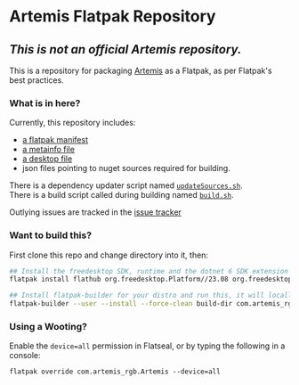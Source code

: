 
# Artemis Flatpak Repository

## ***This is not an official Artemis repository.***

This is a repository for packaging [Artemis](https://artemis-rgb.com) as a Flatpak, as per Flatpak's best practices.



### What is in here?

Currently, this repository includes:
- [a flatpak manifest](com.artemis_rgb.Artemis.yaml)
- [a metainfo file](com.artemis_rgb.artemis.metainfo.xml)
- [a desktop file](com.artemis_rgb.artemis.desktop)
- json files pointing to nuget sources required for building.

There is a dependency updater script named [`updateSources.sh`](updateSources.sh).  
There is a build script called during building named [`build.sh`](build.sh).

Outlying issues are tracked in the [issue tracker](https://github.com/ProjectSynchro/com.artemis_rgb.Artemis/issues)

### Want to build this?

First clone this repo and change directory into it, then:

```sh
## Install the freedesktop SDK, runtime and the dotnet 6 SDK extension for the freedesktop SDK
flatpak install flathub org.freedesktop.Platform//23.08 org.freedesktop.Sdk//23.08 org.freedesktop.Sdk.Extension.dotnet7//23.08

## Install flatpak-builder for your distro and run this, it will locally install the Flatpak for you.
flatpak-builder --user --install --force-clean build-dir com.artemis_rgb.Artemis.yaml
```

### Using a Wooting? 

Enable the `device=all` permission in Flatseal, or by typing the following in a console: 

`flatpak override com.artemis_rgb.Artemis --device=all`
